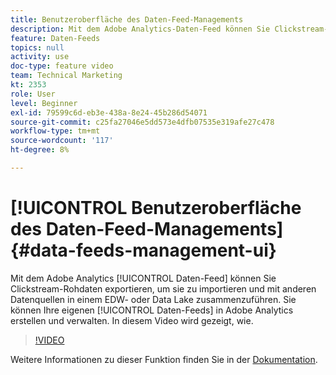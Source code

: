 ```yaml
---
title: Benutzeroberfläche des Daten-Feed-Managements
description: Mit dem Adobe Analytics-Daten-Feed können Sie Clickstream-Rohdaten exportieren, um sie zu importieren und mit anderen Datenquellen in einem EDW- oder Data Lake zusammenzuführen. Sie können Ihre eigenen Daten-Feeds in Adobe Analytics erstellen und verwalten. In diesem Video wird gezeigt, wie.
feature: Daten-Feeds
topics: null
activity: use
doc-type: feature video
team: Technical Marketing
kt: 2353
role: User
level: Beginner
exl-id: 79599c6d-eb3e-438a-8e24-45b286d54071
source-git-commit: c25fa27046e5dd573e4dfb07535e319afe27c478
workflow-type: tm+mt
source-wordcount: '117'
ht-degree: 8%

---
```


# [!UICONTROL Benutzeroberfläche des Daten-Feed-Managements] {#data-feeds-management-ui}

Mit dem Adobe Analytics [!UICONTROL Daten-Feed] können Sie Clickstream-Rohdaten exportieren, um sie zu importieren und mit anderen Datenquellen in einem EDW- oder Data Lake zusammenzuführen. Sie können Ihre eigenen [!UICONTROL Daten-Feeds] in Adobe Analytics erstellen und verwalten. In diesem Video wird gezeigt, wie.

>[!VIDEO](https://video.tv.adobe.com/v/25452/?quality=12)

Weitere Informationen zu dieser Funktion finden Sie in der [Dokumentation](https://experienceleague.adobe.com/docs/analytics/export/analytics-data-feed/df-manage-feeds.html?lang=en#).
